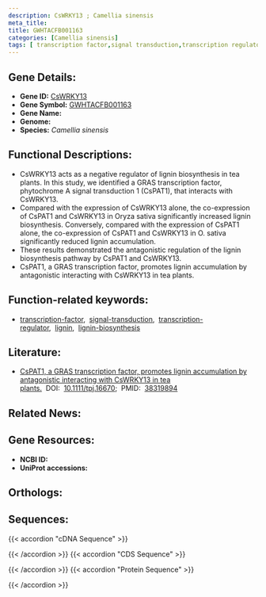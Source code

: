 ```yaml
---
description: CsWRKY13 ; Camellia sinensis
meta_title:
title: GWHTACFB001163
categories: [Camellia sinensis]
tags: [ transcription factor,signal transduction,transcription regulator,lignin,lignin biosynthesis ]
---
```


## Gene Details:
- **Gene ID:** [CsWRKY13]()
- **Gene Symbol:** <u>GWHTACFB001163</u>
- **Gene Name:** 
- **Genome:** []()
- **Species:** *Camellia sinensis*

## Functional Descriptions:
   - CsWRKY13 acts as a negative regulator of lignin biosynthesis in tea plants. In this study, we identified a GRAS transcription factor, phytochrome A signal transduction 1 (CsPAT1), that interacts with CsWRKY13.
   - Compared with the expression of CsWRKY13 alone, the co-expression of CsPAT1 and CsWRKY13 in Oryza sativa significantly increased lignin biosynthesis. Conversely, compared with the expression of CsPAT1 alone, the co-expression of CsPAT1 and CsWRKY13 in O. sativa significantly reduced lignin accumulation.
   - These results demonstrated the antagonistic regulation of the lignin biosynthesis pathway by CsPAT1 and CsWRKY13.
   - CsPAT1, a GRAS transcription factor, promotes lignin accumulation by antagonistic interacting with CsWRKY13 in tea plants.

## Function-related keywords:
   - [transcription-factor](/tags/transcription-factor/),&nbsp;&nbsp;[signal-transduction](/tags/signal-transduction/),&nbsp;&nbsp;[transcription-regulator](/tags/transcription-regulator/),&nbsp;&nbsp;[lignin](/tags/lignin/),&nbsp;&nbsp;[lignin-biosynthesis](/tags/lignin-biosynthesis/)

## Literature:
   - [CsPAT1, a GRAS transcription factor, promotes lignin accumulation by antagonistic interacting with CsWRKY13 in tea plants.](https://doi.org/10.1111/tpj.16670)&nbsp;&nbsp;DOI:&nbsp;&nbsp;[10.1111/tpj.16670](https://doi.org/10.1111/tpj.16670);&nbsp;&nbsp;PMID:&nbsp;&nbsp;[38319894](https://pubmed.ncbi.nlm.nih.gov/38319894/)

## Related News:

## Gene Resources:
- **NCBI ID:**  [](https://www.ncbi.nlm.nih.gov/gene/?term=)
- **UniProt accessions:**  [](https://www.uniprot.org/uniprotkb//entry)

## Orthologs:

## Sequences:
{{< accordion "cDNA Sequence" >}}

{{< /accordion >}}
{{< accordion "CDS Sequence" >}}

{{< /accordion >}}
{{< accordion "Protein Sequence" >}}

{{< /accordion >}}
